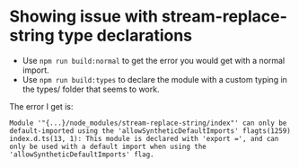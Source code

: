 # Showing issue with stream-replace-string type declarations

- Use `npm run build:normal` to get the error you would get with a normal import.
- Use `npm run build:types` to declare the module with a custom typing in the types/ folder that seems to work.

The error I get is:

```
Module '"{...}/node_modules/stream-replace-string/index"' can only be default-imported using the 'allowSyntheticDefaultImports' flagts(1259)
index.d.ts(13, 1): This module is declared with 'export =', and can only be used with a default import when using the 'allowSyntheticDefaultImports' flag.
```
